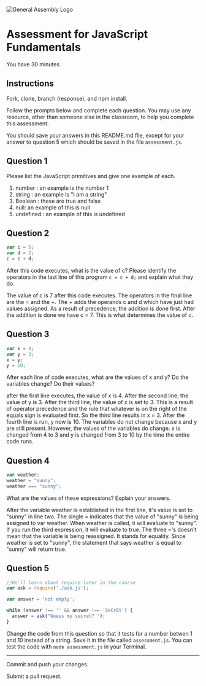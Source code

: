 ![General Assembly Logo](http://i.imgur.com/ke8USTq.png)

# Assessment for JavaScript Fundamentals

You have 30 minutes

## Instructions

Fork, clone, branch (response), and npm install.

Follow the prompts below and complete each question.  You may use any resource, other than someone else in the classroom, to help you complete this assessment.

You should save your answers in this README.md file, except for your answer to question 5 which should be saved in the file `assessment.js`.

## Question 1

Please list the JavaScript primitives and give one example of each.

1) number : an example is the number 1
2) string : an example is "I am a string"
3) Boolean : these are true and false
4) null: an example of this is null
5) undefined : an example of this is undefined

## Question 2

```js
var c = 5;
var d = 2;
c = c + d;
```

After this code executes, what is the value of c?  Please identify the operators in the last line of this program `c = c + d;` and explain what they do.

The value of c is 7 after this code executes. The operators in the final line are the = and the +. The + adds the operands c and d which have just had values assigned. As a result of precedence, the addition is done first. After the addition is done we have c = 7. This is what determines the value of c.

## Question 3

```js
var x = 4;
var y = 3;
x = y;
y = 10;
```

After each line of code executes, what are the values of x and y?  Do the variables change?  Do their values?

after the first line executes, the value of x is 4. After the second line, the value of y is 3. After the third line, the value of x is set to 3. This is a result of operator precedence and the rule that whatever is on the right of the equals sign is evaluated first. So the third line results in x = 3. After the fourth line is run, y now is 10. The variables do not change because x and y are still present. However, the values of the variables do change. x is changed from 4 to 3 and y is changed from 3 to 10 by the time the entire code runs.

## Question 4

```js
var weather;
weather = "sunny";
weather === "sunny";
```

What are the values of these expressions?  Explain your answers.

After the variable weather is established in the first line, it's value is set to "sunny" in line two. The single = indicates that the value of "sunny" is being assigned to var weather. When weather is called, it will evaluate to "sunny". If you run the third expression, it will evaluate to true. The three ='s doesn't mean that the variable is being reassigned. It stands for equality. Since weather is set to "sunny", the statement that says weather is equal to "sunny" will return true.

## Question 5

```js
//We'll learn about require later in the course
var ask = require('./ask.js');

var answer = 'not empty';

while (answer !== '' && answer !== 'SeCrEt') {
  answer = ask("Guess my secret? ");
}
```

Change the code from this question so that it tests for a number betwen 1 and 10 instead of a string.  Save it in the file called `assessment.js`.  You can test the code with `node assessment.js` in your Terminal.

---

Commit and push your changes.

Submit a pull request.

